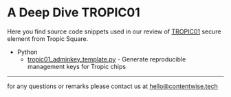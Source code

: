 # A Deep Dive TROPIC01

Here you find source code snippets used in our review of [TROPIC01](https://tropicsquare.com/product) secure element from Tropic Square.

- Python
  - [tropic01_adminkey_template.py](./python/tropic01_adminkey_template.py) - Generate reproducible management keys for Tropic chips



---
for any questions or remarks please contact us at [hello@contentwise.tech](mailto:hello@contentwise.tech)
